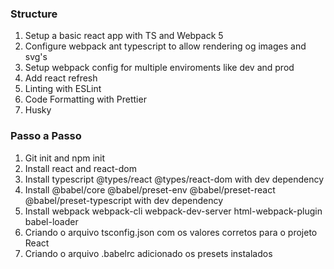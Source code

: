 ### Structure

1. Setup a basic react app with TS and Webpack 5
2. Configure webpack ant typescript to allow rendering og images and svg's
3. Setup webpack config for multiple enviroments like dev and prod
4. Add react refresh
5. Linting with ESLint
6. Code Formatting with Prettier
7. Husky


### Passo a Passo

1. Git init and npm init
2. Install react and react-dom
3. Install typescript @types/react @types/react-dom with dev dependency
4. Install @babel/core @babel/preset-env @babel/preset-react @babel/preset-typescript with dev dependency
5. Install webpack webpack-cli webpack-dev-server html-webpack-plugin babel-loader
6. Criando o arquivo tsconfig.json com os valores corretos para o projeto React
7. Criando o arquivo .babelrc adicionado os presets instalados